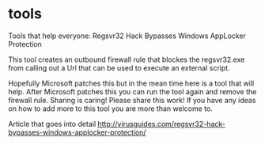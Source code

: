 # tools
Tools that help everyone:
Regsvr32 Hack Bypasses Windows AppLocker Protection

This tool creates an outbound firewall rule that blockes the regsvr32.exe from calling out a Url that can be used to
execute an external script. 

Hopefully Microsoft patches this but in the mean time here is a tool that will help. 
After Microsoft patches this you can run the tool again and remove the firewall rule. 
Sharing is caring! Please share this work! 
If you have any ideas on how to add more to this tool you are more than welcome to. 

Article that goes into detail
http://virusguides.com/regsvr32-hack-bypasses-windows-applocker-protection/
